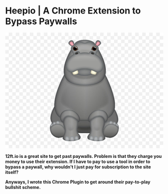# Heepio | A Chrome Extension to Bypass Paywalls

![Hippo](bighippo.jpg)

**12ft.io is a great site to get past paywalls. Problem is that they charge you money to use their extension. If I have to pay to use a tool in order to bypass a paywall, why wouldn't I just pay for subscription to the site itself?**

**Anyways, I wrote this Chrome Plugin to get around their pay-to-play bullshit scheme.**